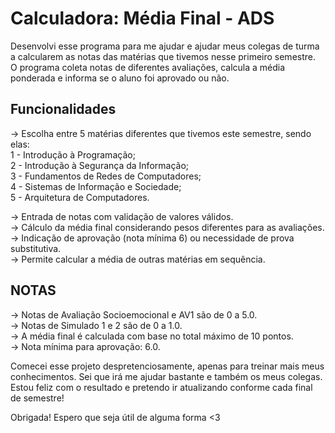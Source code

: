 # Calculadora: Média Final - ADS

Desenvolvi esse programa para me ajudar e ajudar meus colegas de turma a calcularem as notas das matérias que tivemos nesse primeiro semestre.  
O programa coleta notas de diferentes avaliações, calcula a média ponderada e informa se o aluno foi aprovado ou não.

## Funcionalidades

-> Escolha entre 5 matérias diferentes que tivemos este semestre, sendo elas:  
  1 - Introdução à Programação;  
  2 - Introdução à Segurança da Informação;  
  3 - Fundamentos de Redes de Computadores;  
  4 - Sistemas de Informação e Sociedade;  
  5 - Arquitetura de Computadores.  

-> Entrada de notas com validação de valores válidos.  
-> Cálculo da média final considerando pesos diferentes para as avaliações.  
-> Indicação de aprovação (nota mínima 6) ou necessidade de prova substitutiva.  
-> Permite calcular a média de outras matérias em sequência.

## NOTAS

-> Notas de Avaliação Socioemocional e AV1 são de 0 a 5.0.  
-> Notas de Simulado 1 e 2 são de 0 a 1.0.  
-> A média final é calculada com base no total máximo de 10 pontos.  
-> Nota mínima para aprovação: 6.0.

Comecei esse projeto despretenciosamente, apenas para treinar mais meus conhecimentos. Sei que irá me ajudar bastante e também os meus colegas. Estou feliz com o resultado e pretendo ir atualizando conforme cada final de semestre!

Obrigada! Espero que seja útil de alguma forma <3

